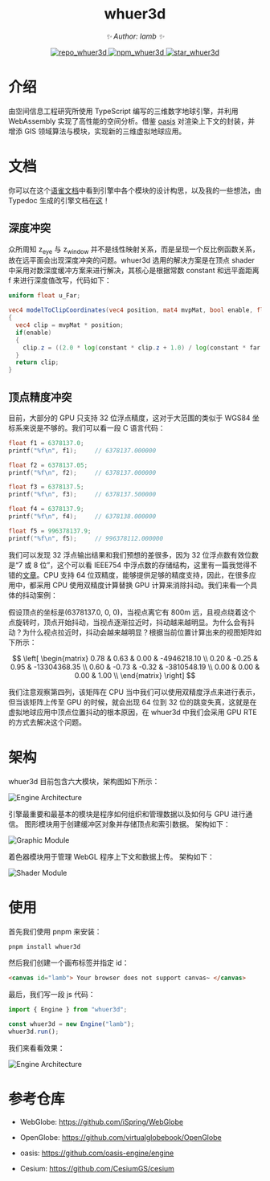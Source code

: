<!-- PROJECT LOGO -->
<div align="center">

# whuer3d

_✨ Author: lamb ✨_

</div>

<p align="center">
  <a href="https://github.com/gy1016/whuer3d">
    <img src="https://img.shields.io/badge/Github-whuer3d-brightgreen?logo=github" alt="repo_whuer3d">
  </a>
  <a href="https://www.npmjs.com/package/whuer3d">
    <img src="https://img.shields.io/npm/v/whuer3d" alt="npm_whuer3d">
  </a>
  <a href="stargazers">
    <img src="https://img.shields.io/github/stars/gy1016/whuer3d?color=yellow&label=Github%20Stars" alt="star_whuer3d">
  </a>
</p>

<!-- ABOUT THE PROJECT -->

# 介绍

由空间信息工程研究所使用 TypeScript 编写的三维数字地球引擎，并利用 WebAssembly 实现了高性能的空间分析。借鉴 [oasis](https://github.com/oasis-engine/engine) 对渲染上下文的封装，并增添 GIS 领域算法与模块，实现新的三维虚拟地球应用。

# 文档

你可以在这个[语雀文档](https://www.yuque.com/shengaoyang-rl1fl/apm3zh)中看到引擎中各个模块的设计构思，以及我的一些想法，由 Typedoc 生成的引擎文档在[这](http://www.sgyat.cn/lamb3d/)！

## 深度冲突

众所周知 z<sub>eye</sub> 与 z<sub>window</sub> 并不是线性映射关系，而是呈现一个反比例函数关系，故在远平面会出现深度冲突的问题。whuer3d 选用的解决方案是在顶点 shader 中采用对数深度缓冲方案来进行解决，其核心是根据常数 constant 和远平面距离 f 来进行深度值改写，代码如下：

```glsl
uniform float u_Far;

vec4 modelToClipCoordinates(vec4 position, mat4 mvpMat, bool enable, float constant, float far)
{
  vec4 clip = mvpMat * position;
  if(enable)
  {
    clip.z = ((2.0 * log(constant * clip.z + 1.0) / log(constant * far + 1.0)) - 1.0) * clip.w;
  }
  return clip;
}
```

## 顶点精度冲突

目前，大部分的 GPU 只支持 32 位浮点精度，这对于大范围的类似于 WGS84 坐标系来说是不够的。我们可以看一段 C 语言代码：

```c
float f1 = 6378137.0;
printf("%f\n", f1);     // 6378137.000000

float f2 = 6378137.05;  
printf("%f\n", f2);     // 6378137.000000

float f3 = 6378137.5;  
printf("%f\n", f3);     // 6378137.500000

float f4 = 6378137.9;  
printf("%f\n", f4);     // 6378138.000000

float f5 = 996378137.9;  
printf("%f\n", f5);     // 996378112.000000
```

我们可以发现 32 浮点输出结果和我们预想的差很多，因为 32 位浮点数有效位数是“7 或 8 位”，这个可以看 IEEE754 中浮点数的存储结构，这里有一篇我觉得不错的[文章](https://zhuanlan.zhihu.com/p/343033661)。CPU 支持 64 位双精度，能够提供足够的精度支持，因此，在很多应用中，都采用 CPU 使用双精度计算替换 GPU 计算来消除抖动。我们来看一个具体的抖动案例：

假设顶点的坐标是(6378137.0, 0, 0)，当视点离它有 800m 远，且视点绕着这个点旋转时，顶点开始抖动，当视点逐渐拉近时，抖动越来越明显。为什么会有抖动？为什么视点拉近时，抖动会越来越明显？根据当前位置计算出来的视图矩阵如下所示：

$$
 \left[
 \begin{matrix}
   0.78 & 0.63 & 0.00 & -4946218.10 \\
   0.20 & -0.25 & 0.95 & -13304368.35 \\
   0.60 & -0.73 & -0.32 & -3810548.19 \\
   0.00 & 0.00 & 0.00 & 1.00 \\
  \end{matrix}
  \right]
$$

我们注意观察第四列，该矩阵在 CPU 当中我们可以使用双精度浮点来进行表示，但当该矩阵上传至 GPU 的时候，就会出现 64 位到 32 位的跳变失真，这就是在虚拟地球应用中顶点位置抖动的根本原因，在 whuer3d 中我们会采用 GPU RTE 的方式去解决这个问题。

# 架构

whuer3d 目前包含六大模块，架构图如下所示：

![Engine Architecture](http://121.199.160.202/images/project/lamb3d/struct.png)

引擎最重要和最基本的模块是程序如何组织和管理数据以及如何与 GPU 进行通信。 图形模块用于创建缓冲区对象并存储顶点和索引数据。 架构如下：

![Graphic Module](http://121.199.160.202/images/project/lamb3d/graphic.png)

着色器模块用于管理 WebGL 程序上下文和数据上传。 架构如下：

![Shader Module](http://121.199.160.202/images/project/lamb3d/shader.png)

# 使用

首先我们使用 pnpm 来安装：

```bash
pnpm install whuer3d
```

然后我们创建一个画布标签并指定 id：

```html
<canvas id="lamb"> Your browser does not support canvas~ </canvas>
```

最后，我们写一段 js 代码：

```js
import { Engine } from "whuer3d";

const whuer3d = new Engine("lamb");
whuer3d.run();
```

我们来看看效果：

![Engine Architecture](http://121.199.160.202/images/project/lamb3d/earth.png)

# 参考仓库

- WebGlobe: https://github.com/iSpring/WebGlobe

- OpenGlobe: https://github.com/virtualglobebook/OpenGlobe

- oasis: https://github.com/oasis-engine/engine

- Cesium: https://github.com/CesiumGS/cesium
